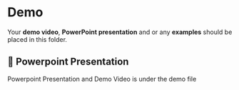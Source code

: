 # Demo
Your **demo video**, **PowerPoint presentation** and or any **examples** should be placed in this folder.

## 📌 Powerpoint Presentation
Powerpoint Presentation and Demo Video is under the demo file 